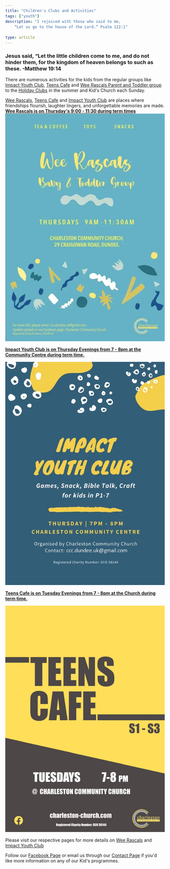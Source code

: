 ```yaml
---
title: "Children's Clubs and Activities"
tags: ["youth"]
description: "I rejoiced with those who said to me,
    “Let us go to the house of the Lord.” Psalm 122:1"

type: article
---
```

### Jesus said, “Let the little children come to me, and do not hinder them, for the kingdom of heaven belongs to such as these. -Matthew 19:14

There are numerous activities for the kids from the regular groups like [Impact Youth Club](/whats-on/childrens-activities/impact-youth-club), [Teens Cafe](/whats-on/childrens-activities/teens-cafe) and [Wee Rascals Parent and Toddler group](/whats-on/childrens-activities/toddlers) to the [Holiday Clubs](../../posts/holiday-club) in the summer and Kid's Church each Sunday.

[Wee Rascals](/whats-on/childrens-activities/toddlers), [Teens Cafe](/whats-on/childrens-activities/teens-cafe) and [Impact Youth Club](/whats-on/childrens-activities/impact-youth-club) are places where friendships flourish, laughter lingers, and unforgettable memories are made. 
[**Wee Rascals is on Thursday's 9:00 - 11:30 during term times**](/whats-on/childrens-activities/toddlers) ![Wee Rascals Flyer](weerascals.jpg)

[**Impact Youth Club is on Thursday Evenings from 7 - 8pm at the Community Centre during term time.**](/whats-on/childrens-activities/impact-youth-club)

![Impact Club Flyer](impactclub.jpg)

[**Teens Cafe is on Tuesday Evenings from 7 - 8pm at the Church during term time.**](/whats-on/childrens-activities/teens-cafe)

![Impact Club Flyer](teenscafe.JPG)

Please visit our respective pages for more details on [Wee Rascals](/whats-on/childrens-activities/toddlers) and  [Impact Youth Club](/whats-on/childrens-activities/impact-youth-club)

Follow our [Facebook Page](https://www.facebook.com/profile.php?id=100068696615791) or email us through our [Contact Page](../../../../contact/#contact-form) if you'd like more information on any of our Kid's programmes.


